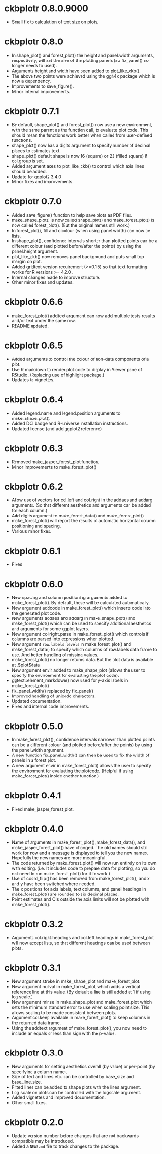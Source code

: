 # ckbplotr 0.8.0.9000

* Small fix to calculation of text size on plots.

# ckbplotr 0.8.0

* In shape_plot() and forest_plot() the height and panel.width arguments, respectively, will set the size of the plotting panels (so fix_panel() no longer needs to used).
* Arguments height and width have been added to plot_like_ckb().
* The above two points were achieved using the ggh4x package which is now a dependency.
* Improvements to save_figure().
* Minor internal improvements.

# ckbplotr 0.7.1

* By default, shape_plot() and forest_plot() now use a new environment, with the same parent as the function call, to evaluate plot code. This should mean the functions work better when called from user-defined functions.
* shape_plot() now has a digits argument to specify number of decimal places to estimates text.
* shape_plot() default shape is now 16 (square) or 22 (filled square) if col.group is set.
* Added argument axes to plot_like_ckb() to control which axis lines should be added.
* Update for ggplot2 3.4.0
* Minor fixes and improvements.

# ckbplotr 0.7.0

* Added save_figure() function to help save plots as PDF files.
* make_shape_plot() is now called shape_plot() and make_forest_plot() is now called forest_plot(). (But the original names still work.)
* In forest_plot(), fill and cicolour (when using panel.width) can now be lists.
* In shape_plot(), confidence intervals shorter than plotted points can be a different colour (and plotted before/after the points) by using the panel.height argument.
* plot_like_ckb() now removes panel background and puts small top margin on plot.
* Added gridtext version requirement (>=0.1.5) so that text formatting works for R versions >= 4.2.0 .
* Internal changes made to improve structure.
* Other minor fixes and updates.

# ckbplotr 0.6.6

* make_forest_plot() addtext argument can now add multiple tests results and/or text under the same row.
* README updated.

# ckbplotr 0.6.5

* Added arguments to control the colour of non-data components of a plot.
* Use R markdown to render plot code to display in Viewer pane of RStudio. (Replacing use of highlight package.)
* Updates to vignettes.

# ckbplotr 0.6.4

* Added legend.name and legend.position arguments to make_shape_plot().
* Added DOI badge and R-universe installation instructions.
* Updated license (and add ggplot2 reference)

# ckbplotr 0.6.3

* Removed make_jasper_forest_plot function.
* Minor improvements to make_forest_plot().

# ckbplotr 0.6.2

* Allow use of vectors for col.left and col.right in the addaes and addarg arguments. (So that different aesthetics and arguments can be added for each column.)
* Add digits argument to make_forest_data() and make_forest_plot().
* make_forest_plot() will report the results of automatic horizontal column positioning and spacing.
* Various minor fixes.

# ckbplotr 0.6.1

* Fixes

# ckbplotr 0.6.0

* New spacing and column positioning arguments added to make_forest_plot(). By default, these will be calculated automatically.
* New argument addcode in make_forest_plot() which inserts code into the generated plot code.
* New arguments addaes and addarg in make_shape_plot() and make_forest_plot() which can be used to specify additional aesthetics and arguments for some ggplot layers.
* New argument col.right.parse in make_forest_plot() which controls if columns are parsed into expressions when plotted.
* New argument `row.labels.levels` in make_forest_plot() and make_forest_data() to specify which columns of row.labels data frame to use. And better handling of missing values.
* make_forest_plot() no longer returns data. But the plot data is available at .\$plot\$data
* New argument envir added to make_shape_plot (allows the user to specify the environment for evaluating the plot code).
* ggtext::element_markdown() now used for y-axis labels in make_forest_plot()
* fix_panel_width() replaced by fix_panel()
* Improved handling of unicode characters.
* Updated documentation.
* Fixes and internal code improvements.

# ckbplotr 0.5.0

* In make_forest_plot(), confidence intervals narrower than plotted points can be a different colour (and plotted before/after the points) by using the panel.width argument.
* A new function fix_panel_width() can then be used to fix the width of panels in a forest plot.
* A new argument envir in make_forest_plot() allows the user to specify the environment for evaluating the plotcode. (Helpful if using make_forest_plot() inside another function.)

# ckbplotr 0.4.1

* Fixed make_jasper_forest_plot.

# ckbplotr 0.4.0

* Name of arguments in make_forest_plot(), make_forest_data(), and make_jasper_forest_plot() have changed. The old names should still work for now and a message is displayed to tell you the new names. Hopefully the new names are more meaningful.
* The code returned by make_forest_plot() will now run entirely on its own with editing. (i.e. It includes code to prepare data for plotting, so you do not need to run make_forest_plot() for it to work.)
* Use of coord_flip() has been removed from make_forest_plot(), and x and y have been switched where needed.
* The x positions for axis labels, text columns, and panel headings in make_forest_plot() are rounded to six decimal places.
* Point estimates and CIs outside the axis limits will not be plotted with make_forest_plot().

# ckbplotr 0.3.2

* Arguments col.right.headings and col.left.headings in make_forest_plot will now accept lists, so that different headings can be used between plots.

# ckbplotr 0.3.1

* New argument stroke in make_shape_plot and make_forest_plot.
* New argument nullval in make_forest_plot, which adds a vertical reference line at this value. (By default a line is still added at 1 if using log scale.)
* New argument minse in make_shape_plot and make_forest_plot which sets the minimum standard error to use when scaling point size. This allows scaling to be made consistent between plots.
* Argument col.keep available in make_forest_plot() to keep columns in the returned data frame.
* Using the addtext argument of make_forest_plot(), you now need to include an equals or less than sign with the p-value.

# ckbplotr 0.3.0

* New arguments for setting aesthetics overall (by value) or per-point (by specifying a column name).
* Size of text and lines etc. can be controlled by base_size and base_line_size.
* Fitted lines can be added to shape plots with the lines argument.
* Log scale on plots can be controlled with the logscale argument.
* Added vignettes and improved documentation.
* Other small fixes.

# ckbplotr 0.2.0

* Update version number before changes that are not backwards compatible may be introduced.
* Added a `NEWS.md` file to track changes to the package.
